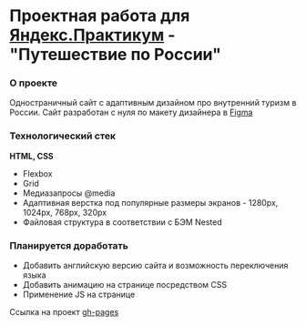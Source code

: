 # Проектная работа для [Яндекс.Практикум](https://practicum.yandex.ru/) - "Путешествие по России"

### О проекте

Одностраничный сайт с адаптивным дизайном про внутренний туризм в России. Сайт разработан с нуля по макету дизайнера в [Figma](https://www.figma.com/file/5S2WSbEFL6awjVWJ0NWL8Q/Sprint-3_-Russia-_-desktop-mobile?node-id=28503%3A0)

### Технологический стек

**HTML, CSS**

* Flexbox
* Grid
* Медиазапросы  @media
* Адаптивная верстка под популярные размеры экранов - 1280px, 1024px, 768px, 320px
* Файловая структура в соответствии с БЭМ Nested

### Планируется доработать

* Добавить английскую версию сайта и возможность переключения языка
* Добавить анимацию на странице посредством CSS
* Применение JS на странице

Ссылка на проект [gh-pages](https://miklekuzichev.github.io/russian-travel/index.html)

